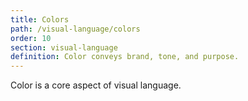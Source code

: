 ```yaml
---
title: Colors
path: /visual-language/colors
order: 10
section: visual-language
definition: Color conveys brand, tone, and purpose. 
---
```


Color is a core aspect of visual language.  
